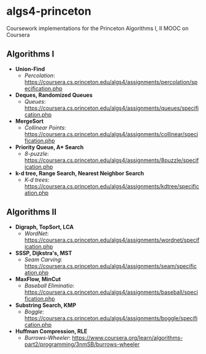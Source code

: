 # algs4-princeton
Coursework implementations for the Princeton Algorithms I, II MOOC on Coursera

## Algorithms I
- **Union-Find**
  - *Percolation*: https://coursera.cs.princeton.edu/algs4/assignments/percolation/specification.php
- **Deques, Randomized Queues**
  - *Queues*: https://coursera.cs.princeton.edu/algs4/assignments/queues/specification.php
- **MergeSort**
  - *Collinear Points*: https://coursera.cs.princeton.edu/algs4/assignments/collinear/specification.php
- **Priority Queue, A\* Search** 
  - *8-puzzle*: https://coursera.cs.princeton.edu/algs4/assignments/8puzzle/specification.php
- **k-d tree, Range Search, Nearest Neighbor Search**
  - *K-d trees*: https://coursera.cs.princeton.edu/algs4/assignments/kdtree/specification.php

## Algorithms II
- **Digraph, TopSort, LCA**
  - *WordNet*: https://coursera.cs.princeton.edu/algs4/assignments/wordnet/specification.php
- **SSSP, Dijkstra's, MST**
  - *Seam Carving*: https://coursera.cs.princeton.edu/algs4/assignments/seam/specification.php
- **MaxFlow, MinCut**
  - *Baseball Eliminatio*: https://coursera.cs.princeton.edu/algs4/assignments/baseball/specification.php
- **Substring Search, KMP**
  - *Boggle*: https://coursera.cs.princeton.edu/algs4/assignments/boggle/specification.php
- **Huffman Compression, RLE**
  - *Burrows-Wheeler*: https://www.coursera.org/learn/algorithms-part2/programming/3nmSB/burrows-wheeler
